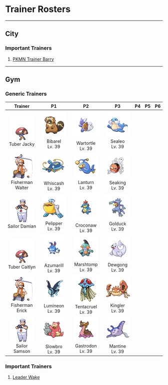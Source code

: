 # Trainer Rosters

---

## City


### Important Trainers

1. [PKMN Trainer Barry](important_trainers.md#pkmn-trainer-barry)

---

## Gym


### Generic Trainers

| Trainer | P1 | P2 | P3 | P4 | P5 | P6 |
|:-------:|:--:|:--:|:--:|:--:|:--:|:--:|
| ![Tuber Jacky](../../assets/trainers/tuber.png)<br>Tuber Jacky | ![Bibarel](../../assets/sprites/bibarel/front.gif)<br>Bibarel<br>Lv. 39 | ![Wartortle](../../assets/sprites/wartortle/front.gif)<br>Wartortle<br>Lv. 39 | ![Sealeo](../../assets/sprites/sealeo/front.gif)<br>Sealeo<br>Lv. 39 |
| ![Fisherman Walter](../../assets/trainers/fisherman.png)<br>Fisherman Walter | ![Whiscash](../../assets/sprites/whiscash/front.gif)<br>Whiscash<br>Lv. 39 | ![Lanturn](../../assets/sprites/lanturn/front.gif)<br>Lanturn<br>Lv. 39 | ![Seaking](../../assets/sprites/seaking/front.gif)<br>Seaking<br>Lv. 39 |
| ![Sailor Damian](../../assets/trainers/sailor.png)<br>Sailor Damian | ![Pelipper](../../assets/sprites/pelipper/front.gif)<br>Pelipper<br>Lv. 39 | ![Croconaw](../../assets/sprites/croconaw/front.gif)<br>Croconaw<br>Lv. 39 | ![Golduck](../../assets/sprites/golduck/front.gif)<br>Golduck<br>Lv. 39 |
| ![Tuber Caitlyn](../../assets/trainers/tuber.png)<br>Tuber Caitlyn | ![Azumarill](../../assets/sprites/azumarill/front.gif)<br>Azumarill<br>Lv. 39 | ![Marshtomp](../../assets/sprites/marshtomp/front.gif)<br>Marshtomp<br>Lv. 39 | ![Dewgong](../../assets/sprites/dewgong/front.gif)<br>Dewgong<br>Lv. 39 |
| ![Fisherman Erick](../../assets/trainers/fisherman.png)<br>Fisherman Erick | ![Lumineon](../../assets/sprites/lumineon/front.gif)<br>Lumineon<br>Lv. 39 | ![Tentacruel](../../assets/sprites/tentacruel/front.gif)<br>Tentacruel<br>Lv. 39 | ![Kingler](../../assets/sprites/kingler/front.gif)<br>Kingler<br>Lv. 39 |
| ![Sailor Samson](../../assets/trainers/sailor.png)<br>Sailor Samson | ![Slowbro](../../assets/sprites/slowbro/front.gif)<br>Slowbro<br>Lv. 39 | ![Gastrodon](../../assets/sprites/gastrodon/front.gif)<br>Gastrodon<br>Lv. 39 | ![Mantine](../../assets/sprites/mantine/front.gif)<br>Mantine<br>Lv. 39 |


### Important Trainers

1. [Leader Wake](important_trainers.md#leader-wake)
